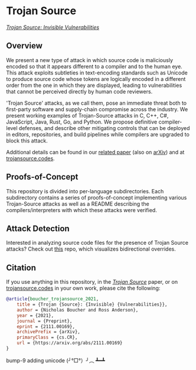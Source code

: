 # Trojan Source

[*Trojan Source: Invisible Vulnerabilities*](https://trojansource.codes/trojan-source.pdf)

## Overview

We present a new type of attack in which source code is maliciously encoded so that it appears different to a compiler and to the human eye. This attack exploits subtleties in text-encoding standards such as Unicode to produce source code whose tokens are logically encoded in a different order from the one in which they are displayed, leading to vulnerabilities that cannot be perceived directly by human code reviewers.

'Trojan Source' attacks, as we call them, pose an immediate threat both to first-party software and supply-chain compromise across the industry. We present working examples of Trojan-Source attacks in C, C++, C#, JavaScript, Java, Rust, Go, and Python. We propose definitive compiler-level defenses, and describe other mitigating controls that can be deployed in editors, repositories, and build pipelines while compilers are upgraded to block this attack.

Additional details can be found in our [related paper](https://trojansource.codes/trojan-source.pdf) (also on [arXiv](https://arxiv.org/abs/2111.00169)) and at [trojansource.codes](https://trojansource.codes).

## Proofs-of-Concept

This repository is divided into per-language subdirectories. Each subdirectory contains a series of proofs-of-concept implementing various Trojan-Source attacks as well as a README describing the compilers/interpreters with which these attacks were verified.

## Attack Detection

Interested in analyzing source code files for the presence of Trojan Source attacks? Check out [this](https://github.com/nickboucher/bidi-viewer) repo, which visualizes bidirectional overrides.

## Citation

If you use anything in this repository, in the [*Trojan Source*](https://trojansource.codes/trojan-source.pdf) paper, or on [trojansource.codes](https://trojansource.codes) in your own work, please cite the following:

```bibtex
@article{boucher_trojansource_2021,
    title = {Trojan {Source}: {Invisible} {Vulnerabilities}},
    author = {Nicholas Boucher and Ross Anderson},
    year = {2021},
    journal = {Preprint},
    eprint = {2111.00169},
    archivePrefix = {arXiv},
    primaryClass = {cs.CR},
    url = {https://arxiv.org/abs/2111.00169}
}
```

bump-9
adding unicode (╯°□°）╯︵ ┻━┻
